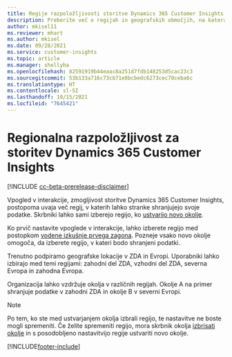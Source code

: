 ```yaml
---
title: Regije razpoložljivosti storitve Dynamics 365 Customer Insights
description: Preberite več o regijah in geografskih območjih, na katera se uvaja storitev.
author: mkisel11
ms.reviewer: mhart
ms.author: mkisel
ms.date: 09/28/2021
ms.service: customer-insights
ms.topic: article
ms.manager: shellyha
ms.openlocfilehash: 82591919b44eaac8a251d7fdb148253d5cac23c3
ms.sourcegitcommit: 53b133a716c73cb71e8bcbedc6273cec70ceba6c
ms.translationtype: HT
ms.contentlocale: sl-SI
ms.lasthandoff: 10/15/2021
ms.locfileid: "7645421"
---
```

# <a name="regional-availability-for-dynamics-365-customer-insights"></a>Regionalna razpoložljivost za storitev Dynamics 365 Customer Insights

[!INCLUDE [cc-beta-prerelease-disclaimer](includes/cc-beta-prerelease-disclaimer.md)]

Vpogled v interakcije, zmogljivost storitve Dynamics 365 Customer Insights, postopoma uvaja več regij, v katerih lahko stranke shranjujejo svoje podatke. Skrbniki lahko sami izberejo regijo, ko [ustvarijo novo okolje](create-new-environment.md). 

Ko prvič nastavite vpoglede v interakcije, lahko izberete regijo med postopkom [vodene izkušnje prvega zagona](quickstart.md). Pozneje vsako novo okolje omogoča, da izberete regijo, v kateri bodo shranjeni podatki.

Trenutno podpiramo geografske lokacije v ZDA in Evropi. Uporabniki lahko izbirajo med temi regijami: zahodni del ZDA, vzhodni del ZDA, severna Evropa in zahodna Evropa.

Organizacija lahko vzdržuje okolja v različnih regijah. Okolje A na primer shranjuje podatke v zahodni ZDA in okolje B v severni Evropi.

> [!NOTE]
> Po tem, ko ste med ustvarjanjem okolja izbrali regijo, te nastavitve ne boste mogli spremeniti. Če želite spremeniti regijo, mora skrbnik okolja [izbrisati okolje](manage-environments-workspaces.md#delete-an-environment) in s posodobljeno nastavitvijo regije ustvariti novo okolje.


[!INCLUDE[footer-include](../includes/footer-banner.md)]
